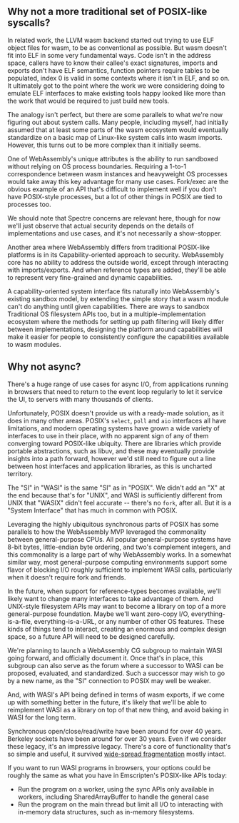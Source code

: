 ## Why not a more traditional set of POSIX-like syscalls?

In related work, the LLVM wasm backend started out trying to use ELF object
files for wasm, to be as conventional as possible. But wasm doesn't fit into
ELF in some very fundamental ways. Code isn't in the address space, callers
have to know their callee's exact signatures, imports and exports don't have
ELF semantics, function pointers require tables to be populated, index 0 is
valid in some contexts where it isn't in ELF, and so on. It ultimately got
to the point where the work we were considering doing to emulate ELF
interfaces to make existing tools happy looked like more than the work that
would be required to just build new tools.

The analogy isn't perfect, but there are some parallels to what we're now
figuring out about system calls. Many people, including myself, had initially
assumed that at least some parts of the wasm ecosystem would eventually
standardize on a basic map of Linux-like system calls into wasm imports.
However, this turns out to be more complex than it initially seems.

One of WebAssembly's unique attributes is the ability to run sandboxed
without relying on OS process boundaries. Requiring a 1-to-1 correspondence
between wasm instances and heavyweight OS processes would take away this key
advantage for many use cases. Fork/exec are the obvious example of an API
that's difficult to implement well if you don't have POSIX-style processes,
but a lot of other things in POSIX are tied to processes too.

We should note that Spectre concerns are relevant here, though for now we'll
just observe that actual security depends on the details of implementations
and use cases, and it's not necessarily a show-stopper.

Another area where WebAssembly differs from traditional POSIX-like platforms
is in its Capability-oriented approach to security. WebAssembly core has no
ability to address the outside world, except through interacting with
imports/exports. And when reference types are added, they'll be able to
represent very fine-grained and dynamic capabilities.

A capability-oriented system interface fits naturally into WebAssembly's
existing sandbox model, by extending the simple story that a wasm module
can't do anything until given capabilities. There are ways to sandbox
Traditional OS filesystem APIs too, but in a multiple-implementation
ecosystem where the methods for setting up path filtering will likely
differ between implementations, designing the platform around capabilities
will make it easier for people to consistently configure the capabilities
available to wasm modules.

## Why not async?

There's a huge range of use cases for async I/O, from applications
running in browsers that need to return to the event loop regularly
to let it service the UI, to servers with many thousands of clients.

Unfortunately, POSIX doesn't provide us with a ready-made solution, as
it does in many other areas. POSIX's `select`, `poll` and `aio` interfaces
all have limitations, and modern operating systems have grown a wide
variety of interfaces to use in their place, with no apparent sign of any
of them converging toward POSIX-like ubiquity. There are libraries which
provide portable abstractions, such as libuv, and these may eventually
provide insights into a path forward, however we'd still need to figure
out a line between host interfaces and application libraries, as this is
uncharted territory.

The "SI" in "WASI" is the same "SI" as in "POSIX". We didn't add an "X"
at the end because that's for "UNIX", and WASI is sufficiently different
from UNIX that "WASIX" didn't feel accurate -- there's no `fork`, after
all. But it is a "System Interface" that has much in common with POSIX.

Leveraging the highly ubiquitous synchronous parts of POSIX has some
parallels to how the WebAssembly MVP leveraged the commonality between
general-purpose CPUs. All popular general-purpose systems have 8-bit
bytes, little-endian byte ordering, and two's complement integers, and
this commonality is a large part of why WebAssembly works. In a somewhat
similar way, most general-purpose computing environments support some
flavor of blocking I/O roughly sufficient to implement WASI calls,
particularly when it doesn't require fork and friends.

In the future, when support for reference-types becomes available, we'll
likely want to change many interfaces to take advantage of them. And
UNIX-style filesystem APIs may want to become a library on top of a more
general-purpose foundation. Maybe we'll want zero-copy I/O,
everything-is-a-file, everything-is-a-URL, or any number of other OS
features. These kinds of things tend to interact, creating an enormous
and complex design space, so a future API will need to be designed
carefully.

We're planning to launch a WebAssembly CG subgroup to maintain WASI
going forward, and officially document it. Once that's in place, this
subgroup can also serve as the forum where a successor to WASI can be
proposed, evaluated, and standardized. Such a successor may wish to go
by a new name, as the "SI" connection to POSIX may well be weaker.

And, with WASI's API being defined in terms of wasm exports, if we come
up with something better in the future, it's likely that we'll be able to
reimplement WASI as a library on top of that new thing, and avoid baking
in WASI for the long term.

Synchronous open/close/read/write have been around for over 40 years.
Berkeley sockets have been around for over 30 years. Even if we consider
these legacy, it's an impressive legacy. There's a core of functionality
that's so simple and useful, it survived
[wide-spread fragmentation](http://www.unix-diagram.org/) mostly intact.

If you want to run WASI programs in browsers, your options could be
roughly the same as what you have in Emscripten's POSIX-like APIs today:

 - Run the program on a worker, using the sync APIs only available in
   workers, including SharedArrayBuffer to handle the general case
 - Run the program on the main thread but limit all I/O to interacting with
   in-memory data structures, such as in-memory filesystems.
